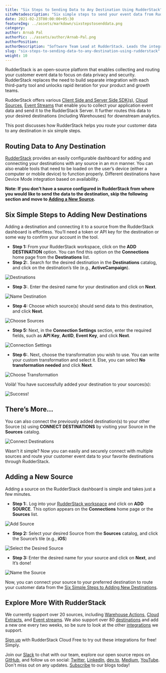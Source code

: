 ```yaml
---
title: "Six Steps to Sending Data to Any Destination Using RudderStack"
siteMetadescription: "Six simple steps to send your event data from RudderStack from any source to any destination of your choice to gain business insights using customer data analytics."
date: 2021-02-23T00:00:00+05:30
featureImg: ../assets/markdown/sixstepstosenddata.png
category:
author: Arnab Pal
authorPic: ../assets/author/Arnab-Pal.png
authorPosition:
authorDescription: "Software Team Lead at RudderStack. Leads the integrations team, and specializes in Java and Android development."
slug: "six-steps-to-sending-data-to-any-destination-using-rudderstack"
weight: 10
---
```


RudderStack is an open-source platform that enables collecting and routing your customer event data to focus on data privacy and security. RudderStack replaces the need to build separate integration with each third-party tool and unlocks rapid iteration for your product and growth teams.

RudderStack offers various [Client Side and Server Side SDK(s)](https://docs.rudderstack.com/rudderstack-sdk-integration-guides), [Cloud Sources](https://docs.rudderstack.com/cloud-extract-sources), [Event Streams](https://docs.rudderstack.com/rudderstack-event-streams) that enable you to collect your application event data and send it to the RudderStack Server. It further routes this data to your desired destinations (including Warehouses) for downstream analytics.

This post discusses how RudderStack helps you route your customer data to any destination in six simple steps.   


## Routing Data to Any Destination

[RudderStack](https://app.rudderstack.com/) provides an easily configurable dashboard for adding and connecting your destinations with any source in an _m:n_ manner. You can also enable tools that need to be loaded on the user’s device (either a computer or mobile device) to function properly. Different destinations have Device Mode integration based on availability.

**Note: If you don’t have a source configured in RudderStack from where you would like to send the data to the destination, skip the following section and move to [Adding a New Source](#adding-a-new-source).**


## Six Simple Steps to Adding New Destinations

Adding a destination and connecting it to a source from the RudderStack dashboard is effortless. You’ll need a token or API key for the destination or some way to confirm your account in the tool. 



*   **Step 1:** From your RudderStack workspace, click on the **ADD DESTINATION** option. You can find this option on the **Connections** home page from the **Destinations** list.
*   **Step 2:**. Search for the desired destination in the **Destinations** catalog, and click on the destination’s tile (e.g., **ActiveCampaign**).



![Destinations](../assets/markdown/AddSourcedirectory.png)


*   **Step 3:**. Enter the desired name for your destination and click on **Next**.

    

![Name Destination](../assets/markdown/Adddestination.png)


*   **Step 4:** Choose which source(s) should send data to this destination, and click **Next**.

    


![Choose Sources](../assets/markdown/ConnectSources.png)


*   **Step 5:** Next, in the **Connection Settings** section, enter the required fields, such as **API Key**, **ActID**, **Event Key**, and click **Next**.  

    

![Connection Settings](../assets/markdown/Connectionsettingsdestination.png)


*   **Step 6:**. Next, choose the transformation you wish to use. You can write your custom transformation and select it. Else, you can select **No transformation needed** and click **Next**.

    

![Choose Transformation](../assets/markdown/Addtransformation.png)



   Voilà! You have successfully added your destination to your sources(s):



![Success!](../assets/markdown/Destinationdetails.png)



## There’s More...

You can also connect the previously added destination(s) to your other Source (s) using **CONNECT DESTINATIONS** by visiting your Source in the **Sources** catalog.




![Connect Destinations](../assets/markdown/Sourcedetails.png)


Wasn’t it simple? Now you can easily and securely connect with multiple sources and route your customer event data to your favorite destinations through RudderStack.


## Adding a New Source

Adding a source on the RudderStack dashboard is simple and takes just a few minutes.



*   **Step 1:**. Log into your [RudderStack workspace](http://app.rudderstack.com/) and click on **ADD SOURCE**. This option appears on the **Connections** home page or the **Sources** list.

    



![Add Source](../assets/markdown/SourceHomepage.png)


*   **Step 2:** Select your desired Source from the **Sources** catalog, and click the Source’s tile (e.g., **iOS**)

    


![Select the Desired Source](../assets/markdown/AddSourcedirectory.png)


*   **Step 3:** Enter the desired name for your source and click on **Next**, and It’s done!

    

![Name the Source](../assets/markdown/NamingSource.png)



Now, you can connect your source to your preferred destination to route your customer data from the [Six Simple Steps to Adding New Destinations](#six-simple-steps-to-adding-new-destinations).


## Explore More With RudderStack

We currently support over 20 sources, including [Warehouse Actions](https://docs.rudderstack.com/warehouse-actions), [Cloud Extracts](https://docs.rudderstack.com/cloud-extract-sources), and [Event streams](https://docs.rudderstack.com/rudderstack-event-streams). We also support over 80 [destinations](https://docs.rudderstack.com/destinations) and add a new one every two weeks, so be sure to look at the other [integrations](https://rudderstack.com/integration/) we support.    

[Sign up](https://app.rudderstack.com/signup) with RudderStack Cloud Free to try out these integrations for free! Simply.  


Join our [Slack](https://resources.rudderstack.com/join-rudderstack-slack) to chat with our team, explore our open source repos on [GitHub](https://github.com/rudderlabs), and follow us on social: [Twitter](https://twitter.com/RudderStack), [LinkedIn](https://www.linkedin.com/company/rudderlabs/), [dev.to](https://dev.to/rudderstack), [Medium](https://rudderstack.medium.com/), [YouTube](https://www.youtube.com/channel/UCgV-B77bV_-LOmKYHw8jvBw). Don't miss out on any updates. [Subscribe](https://rudderstack.com/blog/) to our blogs today!
